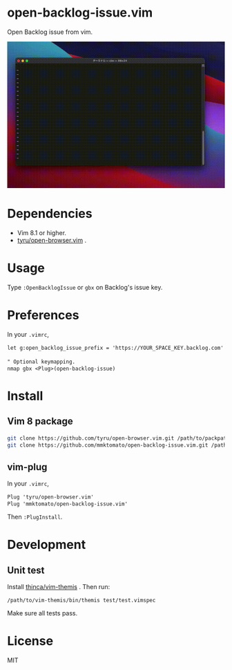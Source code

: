 # open-backlog-issue.vim
Open Backlog issue from vim.

![Sample](https://github.com/mmktomato/open-backlog-issue.vim/raw/main/readme-docs/top.gif)

# Dependencies
* Vim 8.1 or higher.
* [tyru/open-browser.vim](https://github.com/tyru/open-browser.vim) .

# Usage
Type `:OpenBacklogIssue` or `gbx` on Backlog's issue key.

# Preferences
In your `.vimrc`,

```vim
let g:open_backlog_issue_prefix = 'https://YOUR_SPACE_KEY.backlog.com'

" Optional keymapping.
nmap gbx <Plug>(open-backlog-issue)
```

# Install
## Vim 8 package
```sh
git clone https://github.com/tyru/open-browser.vim.git /path/to/packpath/start/open-browser.vim
git clone https://github.com/mmktomato/open-backlog-issue.vim.git /path/to/packpath/start/open-backlog-issue.vim
```

## vim-plug
In your `.vimrc`,

```vim
Plug 'tyru/open-browser.vim'
Plug 'mmktomato/open-backlog-issue.vim'
```

Then `:PlugInstall`.

# Development
## Unit test
Install [thinca/vim-themis](https://github.com/thinca/vim-themis) . Then run:

```
/path/to/vim-themis/bin/themis test/test.vimspec
```

Make sure all tests pass.

# License
MIT

